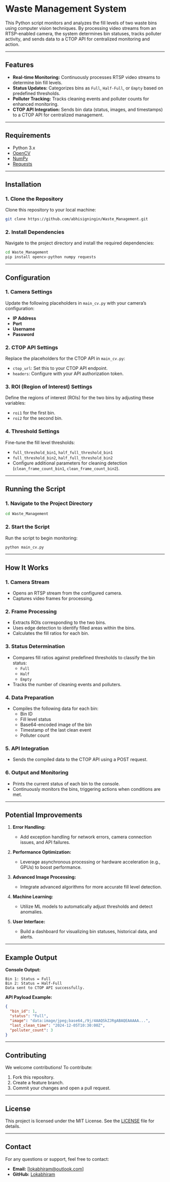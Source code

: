 
# Waste Management System

This Python script monitors and analyzes the fill levels of two waste bins using computer vision techniques. By processing video streams from an RTSP-enabled camera, the system determines bin statuses, tracks polluter activity, and sends data to a CTOP API for centralized monitoring and action.

---

## Features

- **Real-time Monitoring:** Continuously processes RTSP video streams to determine bin fill levels.
- **Status Updates:** Categorizes bins as `Full`, `Half-Full`, or `Empty` based on predefined thresholds.
- **Polluter Tracking:** Tracks cleaning events and polluter counts for enhanced monitoring.
- **CTOP API Integration:** Sends bin data (status, images, and timestamps) to a CTOP API for centralized management.

---

## Requirements

- Python 3.x
- [OpenCV](https://opencv.org/)
- [NumPy](https://numpy.org/)
- [Requests](https://docs.python-requests.org/)

---

## Installation

### 1. Clone the Repository
Clone this repository to your local machine:
```bash
git clone https://github.com/abhisigningin/Waste_Management.git
```

### 2. Install Dependencies
Navigate to the project directory and install the required dependencies:
```bash
cd Waste_Management
pip install opencv-python numpy requests
```

---

## Configuration

### 1. Camera Settings
Update the following placeholders in `main_cv.py` with your camera’s configuration:
- **IP Address**
- **Port**
- **Username**
- **Password**

### 2. CTOP API Settings
Replace the placeholders for the CTOP API in `main_cv.py`:
- `ctop_url`: Set this to your CTOP API endpoint.
- `headers`: Configure with your API authorization token.

### 3. ROI (Region of Interest) Settings
Define the regions of interest (ROIs) for the two bins by adjusting these variables:
- `roi1` for the first bin.
- `roi2` for the second bin.

### 4. Threshold Settings
Fine-tune the fill level thresholds:
- `full_threshold_bin1`, `half_full_threshold_bin1`
- `full_threshold_bin2`, `half_full_threshold_bin2`
- Configure additional parameters for cleaning detection (`clean_frame_count_bin1`, `clean_frame_count_bin2`).

---

## Running the Script

### 1. Navigate to the Project Directory
```bash
cd Waste_Management
```

### 2. Start the Script
Run the script to begin monitoring:
```bash
python main_cv.py
```

---

## How It Works

### 1. Camera Stream
- Opens an RTSP stream from the configured camera.
- Captures video frames for processing.

### 2. Frame Processing
- Extracts ROIs corresponding to the two bins.
- Uses edge detection to identify filled areas within the bins.
- Calculates the fill ratios for each bin.

### 3. Status Determination
- Compares fill ratios against predefined thresholds to classify the bin status:
  - `Full`
  - `Half`
  - `Empty`
- Tracks the number of cleaning events and polluters.

### 4. Data Preparation
- Compiles the following data for each bin:
  - Bin ID
  - Fill level status
  - Base64-encoded image of the bin
  - Timestamp of the last clean event
  - Polluter count

### 5. API Integration
- Sends the compiled data to the CTOP API using a POST request.

### 6. Output and Monitoring
- Prints the current status of each bin to the console.
- Continuously monitors the bins, triggering actions when conditions are met.

---

## Potential Improvements

1. **Error Handling:**
   - Add exception handling for network errors, camera connection issues, and API failures.

2. **Performance Optimization:**
   - Leverage asynchronous processing or hardware acceleration (e.g., GPUs) to boost performance.

3. **Advanced Image Processing:**
   - Integrate advanced algorithms for more accurate fill level detection.

4. **Machine Learning:**
   - Utilize ML models to automatically adjust thresholds and detect anomalies.

5. **User Interface:**
   - Build a dashboard for visualizing bin statuses, historical data, and alerts.

---

## Example Output

**Console Output:**
```
Bin 1: Status = Full
Bin 2: Status = Half-Full
Data sent to CTOP API successfully.
```

**API Payload Example:**
```json
{
  "bin_id": 1,
  "status": "Full",
  "image": "data:image/jpeg;base64,/9j/4AAQSkZJRgABAQEAAAAA...",
  "last_clean_time": "2024-12-05T10:30:00Z",
  "polluter_count": 3
}
```

---

## Contributing

We welcome contributions! To contribute:
1. Fork this repository.
2. Create a feature branch.
3. Commit your changes and open a pull request.

---

## License

This project is licensed under the MIT License. See the [LICENSE](LICENSE) file for details.

---

## Contact

For any questions or support, feel free to contact:
- **Email:** [lokabhiram@outlook.com]
- **GitHub:** [Lokabhiram](https://github.com/abhisigningin)


